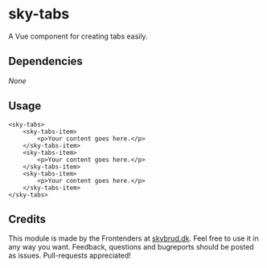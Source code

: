 # sky-tabs

A Vue component for creating tabs easily.

## Dependencies

_None_

## Usage

```
<sky-tabs>
	<sky-tabs-item>
		<p>Your content goes here.</p>
	</sky-tabs-item>
	<sky-tabs-item>
		<p>Your content goes here.</p>
	</sky-tabs-item>
	<sky-tabs-item>
		<p>Your content goes here.</p>
	</sky-tabs-item>
</sky-tabs>
```

## Credits

This module is made by the Frontenders at [skybrud.dk](http://www.skybrud.dk/). Feel free to use it in any way you want. Feedback, questions and bugreports should be posted as issues. Pull-requests appreciated!
